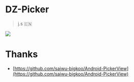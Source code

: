 # DZ-Picker
 
> j.s 🇨🇳
 
<img src="https://github.com/w446108264/DZ-Picker/raw/master/art/screen1.jpg" /> 


# Thanks

* [https://github.com/saiwu-bigkoo/Android-PickerView](https://github.com/saiwu-bigkoo/Android-PickerView)